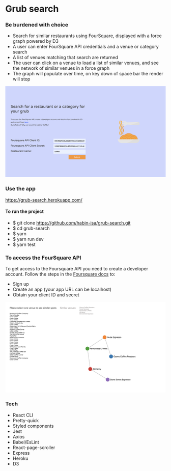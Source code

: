 # Grub search

### Be burdened with choice

- Search for similar restaurants using FourSquare, displayed with a force graph powered by D3
- A user can enter FourSquare API credentials and a venue or category search
- A list of venues matching that search are returned
- The user can click on a venue to load a list of similar venues, and see the network of similar venues in a force graph
- The graph will populate over time, on key down of space bar the render will stop

![alt text](/src/assets/project-preview.png 'Preview')

### Use the app

https://grub-search.herokuapp.com/

#### To run the project

- \$ git clone https://github.com/habin-isa/grub-search.git
- \$ cd grub-search
- \$ yarn
- \$ yarn run dev
- \$ yarn test

### To access the FourSquare API

To get access to the Foursquare API you need to create a developer account. Follow the steps in the [Foursquare docs](https://developer.foursquare.com/docs/api) to:

- Sign up
- Create an app (your app URL can be localhost)
- Obtain your client ID and secret

![alt text](/src/assets/graph-preview.png 'Graph Preview')

### Tech

- React CLI
- Pretty-quick
- Styled components
- Jest
- Axios
- Babel/EsLint
- React-page-scroller
- Express
- Heroku
- D3
